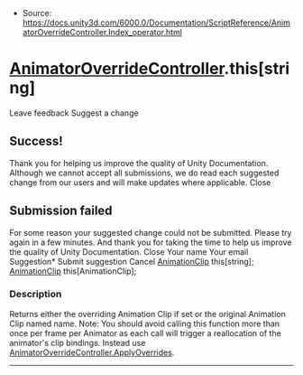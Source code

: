 * Source: https://docs.unity3d.com/6000.0/Documentation/ScriptReference/AnimatorOverrideController.Index_operator.html

#  [AnimatorOverrideController](https://docs.unity3d.com/6000.0/Documentation/ScriptReference/AnimatorOverrideController.html).this[string]
Leave feedback
Suggest a change
## Success!
Thank you for helping us improve the quality of Unity Documentation. Although we cannot accept all submissions, we do read each suggested change from our users and will make updates where applicable.
Close
## Submission failed
For some reason your suggested change could not be submitted. Please <a>try again</a> in a few minutes. And thank you for taking the time to help us improve the quality of Unity Documentation.
Close
Your name Your email Suggestion* Submit suggestion
Cancel
[AnimationClip](https://docs.unity3d.com/6000.0/Documentation/ScriptReference/AnimationClip.html) this[string]; 
[AnimationClip](https://docs.unity3d.com/6000.0/Documentation/ScriptReference/AnimationClip.html) this[AnimationClip]; 
### Description
Returns either the overriding Animation Clip if set or the original Animation Clip named name.
Note: You should avoid calling this function more than once per frame per Animator as each call will trigger a reallocation of the animator's clip bindings. Instead use [AnimatorOverrideController.ApplyOverrides](https://docs.unity3d.com/6000.0/Documentation/ScriptReference/AnimatorOverrideController.ApplyOverrides.html).
* * *
